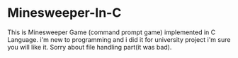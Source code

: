 # Minesweeper-In-C
This is Minesweeper Game (command prompt game) implemented in C Language.
i'm new to programming and i did it for university project i'm sure you will like it.
Sorry about file handling part(it was bad).
